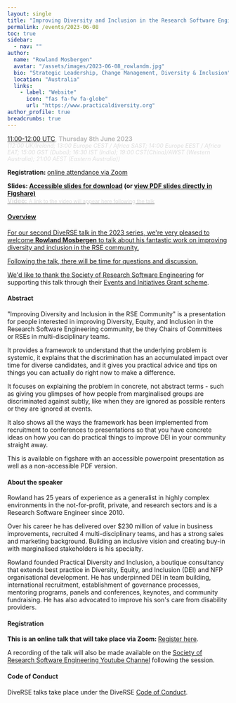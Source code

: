 ```yaml
---
layout: single
title: "Improving Diversity and Inclusion in the Research Software Engineering Community"
permalink: /events/2023-06-08
toc: true
sidebar:
  - nav: ""
author:
  name: "Rowland Mosbergen"
  avatar: "/assets/images/2023-06-08_rowlandm.jpg"
  bio: "Strategic Leadership, Change Management, Diversity & Inclusion" # Note: Markdown is allowed
  location: "Australia"
  links:
    - label: "Website"
      icon: "fas fa-fw fa-globe"
      url: "https://www.practicaldiversity.org"
author_profile: true
breadcrumbs: true
---
```


<span style="font-size: 1.2em"><strong></strong></span>

<span style="font-size: 1em; color: #bbb;">
        <a
        href="https://www.timeanddate.com/worldclock/fixedtime.html?msg=Improving+Diversity+and+Inclusion+in+the+Research+Software+Engineering+Community&iso=20230608T11&p1=1440&ah=1"
        target="_blank" rel="noopener noreferrer">11:00-12:00 UTC</a>, <strong>Thursday
        8th June 2023</strong></span><br/>
        <em style="color: #ddd; font-size: 0.8rem;">(12:00 UK/Ireland; 13:00 Europe CEST / Africa SAST; 14:00 Europe EEST / Africa EAT; 15:00 GST (Dubai); 16:30 IST (India); 19:00 CST(China)/AWST (Western Australia); 21:00 AEST (Eastern Australia))</em>

<span style="font-size: 1em"><strong>Registration: </strong> <a href="https://imperial-ac-uk.zoom.us/meeting/register/tJApceGrpzgrH9ZxOyWMS29KPm0mfmPzgBtT"
target="_blank" rel="noopener noreferrer">online attendance via Zoom</a>

<span style="font-size: 1em"><strong>Slides: <a href="https://figshare.com/articles/presentation/Improving_Diversity_and_Inclusion_in_the_RSE_Community/22214551"
                                                target="_blank" rel="noopener noreferrer">Accessible slides for download</a>  (or <a href="https://figshare.com/articles/presentation/Improving_Diversity_and_Inclusion_in_the_RSE_Community/22214551?file=41091590"
                                                target="_blank" rel="noopener noreferrer">view PDF slides directly in Figshare)</strong> 
<br/>
<span style="font-size: 1em; color: #ddd;"><strong>Video:</strong>
<small>A link to the video will appear here following the talk</small></span>

#### Overview

For our second DiveRSE talk in the 2023 series, we're very pleased to welcome **Rowland Mosbergen** to talk about his fantastic work on improving diversity and inclusion in the RSE community.

Following the talk, there will be time for questions and discussion.

We'd like to thank the [Society of Research Software Engineering](https://society-rse.org/) for supporting this talk through their [Events and Initiatives Grant scheme](https://society-rse.org/policy-for-socrse-events-and-initiatives-grant/).

#### Abstract

"Improving Diversity and Inclusion in the RSE Community" is a presentation for people interested in improving Diversity, Equity, and Inclusion in the Research Software Engineering community, be they Chairs of Committees or RSEs in multi-disciplinary teams.

It provides a framework to understand that the underlying problem is systemic, it explains that the discrimination has an accumulated impact over time for diverse candidates, and it gives you practical advice and tips on things you can actually do right now to make a difference.

It focuses on explaining the problem in concrete, not abstract terms - such as giving you glimpses of how people from marginalised groups are discriminated against subtly, like when they are ignored as possible renters or they are ignored at events.

It also shows all the ways the framework has been implemented from recruitment to conferences to presentations so that you have concrete ideas on how you can do practical things to improve DEI in your community straight away.

This is available on figshare with an accessible powerpoint presentation as well as a non-accessible PDF version.

#### About the speaker

Rowland has 25 years of experience as a generalist in highly complex environments in the not-for-profit, private, and research sectors and is a Research Software Engineer since 2010. 

Over his career he has delivered over $230 million of value in business improvements, recruited 4 multi-disciplinary teams, and has a strong sales and marketing background. Building an inclusive vision and creating buy-in with marginalised stakeholders is his specialty.

Rowland founded Practical Diversity and Inclusion, a boutique consultancy that extends best practice in Diversity, Equity, and Inclusion (DEI) and NFP organisational development. He has underpinned DEI in team building, international recruitment, establishment of governance processes, mentoring programs, panels and conferences, keynotes, and community fundraising. He has also advocated to improve his son's care from disability providers. 

#### Registration

<strong>This is an online talk that will take place via Zoom: </strong><a href="https://imperial-ac-uk.zoom.us/meeting/register/tJApceGrpzgrH9ZxOyWMS29KPm0mfmPzgBtT"
target="_blank" rel="noopener noreferrer">Register here</a>. 

A recording of the talk will also be made available on the [Society of Research
Software Engineering Youtube
Channel](https://www.youtube.com/channel/UCL7rYOIAP1Rx_VajLPDF-hA) following the session.

#### Code of Conduct

DiveRSE talks take place under the DiveRSE <a href="/code_of_conduct" target="_blank" rel="noopener noreferrer">Code of Conduct</a>.
